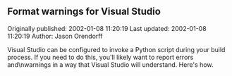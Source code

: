 ## Format warnings for Visual Studio 
Originally published: 2002-01-08 11:20:19 
Last updated: 2002-01-08 11:20:19 
Author: Jason Orendorff 
 
Visual Studio can be configured to invoke a Python script during your build process.  If you need to do this, you'll likely want to report errors and\nwarnings in a way that Visual Studio will understand.  Here's how.